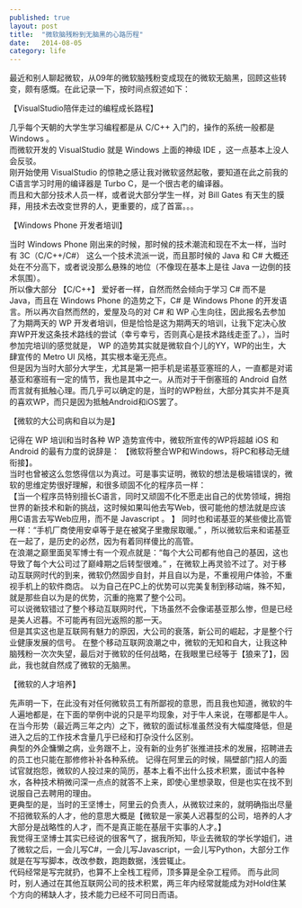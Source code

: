 ```yaml
---
published: true
layout: post
title:  "微软脑残粉到无脑黑的心路历程"
date:   2014-08-05
category: life
---
```


最近和别人聊起微软，从09年的微软脑残粉变成现在的微软无脑黑，回顾这些转变，颇有感慨。在此记录一下，按时间点叙述如下：

【VisualStudio陪伴走过的编程成长路程】

几乎每个天朝的大学生学习编程都是从 C/C++ 入门的，操作的系统一般都是 Windows 。  
而微软开发的 VisualStudio 就是 Windows 上面的神级 IDE ，这一点基本上没人会反驳。  
刚开始使用 VisualStudio 的惊艳之感让我对微软竖然起敬，要知道在此之前我的C语言学习时用的编译器是 Turbo C，是一个很古老的编译器。  
而且和大部分技术人员一样，或者说大部分学生一样，对 Bill Gates 有天生的膜拜，用技术去改变世界的人，更重要的，成了首富。。。  

【Windows Phone 开发者培训】

当时 Windows Phone 刚出来的时候，那时候的技术潮流和现在不太一样，当时有 3C（C/C++/C#） 这么一个技术流派一说，而且那时候的 Java 和 C# 大概还处在不分高下，或者说没那么悬殊的地位（不像现在基本上是往 Java 一边倒的技术氛围）。  
所以像大部分 【C/C++】 爱好者一样，自然而然会倾向于学习 C# 而不是 Java，而且在 Windows Phone 的造势之下，C# 是 Windows Phone 的开发语言。所以再次自然而然的，爱屋及乌的对 C# 和 WP 心生向往，因此报名去参加了为期两天的 WP 开发者培训，但是恰恰是这为期两天的培训，让我下定决心放弃WP开发这条技术路线的尝试（幸亏幸亏，否则真心是技术路线走歪了。），当时参加完培训的感觉就是， WP 的造势其实就是微软自个儿的YY，WP的出生，大肆宣传的 Metro UI 风格，其实根本毫无亮点。  
但是因为当时大部分大学生，尤其是第一把手机是诺基亚塞班的人，一直都是对诺基亚和塞班有一定的情节，我也是其中之一。从而对于干倒塞班的 Android 自然而言就有抵触心理。而几乎可以确定的是，当时的WP粉丝，大部分其实并不是真的喜欢WP，而只是因为抵触Android和iOS罢了。  

【微软的大公司病和自以为是】

记得在 WP 培训和当时各种 WP 造势宣传中，微软所宣传的WP将超越 iOS 和 Android 的最有力度的说辞是： 【微软将整合WP和Windows，将PC和移动无缝衔接】。  
当时也曾被这么忽悠得信以为真过。可是事实证明，微软的想法是极端错误的，微软的思维定势很好理解，和很多顽固不化的程序员一样：  
【当一个程序员特别擅长C语言，同时又顽固不化不愿走出自己的优势领域，拥抱世界的新技术和新的挑战，这时候如果叫他去写Web，很可能他的想法就是应该用C语言去写Web应用，而不是 Javascript 。  】
同时也和诺基亚的某些傻比高管一样：“手机厂商使用安卓等于是在被窝子里撒尿取暖。” ，所以微软后来和诺基亚在一起了，是历史的必然，因为有着同样傻比的高管。  
在浪潮之巅里面吴军博士有一个观点就是：“每个大公司都有他自己的基因，这也导致了每个大公司过了巅峰期之后转型很难。” ，在微软上再灵验不过了。对于移动互联网时代的到来，微软仍然固步自封，并且自以为是，不重视用户体验，不重视手机上的软件商店。 以为自己在PC上的优势可以完美复制到移动端，殊不知，就是那些自以为是的优势，沉重的拖累了整个公司。  
可以说微软错过了整个移动互联网时代，下场虽然不会像诺基亚那么惨，但是已经是美人迟暮。不可能再有回光返照的那一天。    
但是其实这也是互联网有魅力的原因，大公司的衰落，新公司的崛起，才是整个行业健康发展的信号。
在整个移动互联网浪潮之中，微软的无知和自大，让我这种脑残粉一次次失望，最后对于微软的任何战略，在我眼里已经等于【狼来了】，因此，我也就自然成了微软的无脑黑。

【微软的人才培养】

先声明一下，在此没有对任何微软员工有所鄙视的意思，而且我也知道，微软的牛人遍地都是，在下面的举例中说的只是平均现象，对于牛人来说，在哪都是牛人。
在当今形势（最近两三年之内）之下，微软的面试标准虽然没有大幅度降低，但是进入之后的工作技术含量几乎已经和打杂没什么区别。  
典型的外企慵懒之病，业务跟不上，没有新的业务扩张推进技术的发展，招聘进去的员工也只能在那修修补补各种系统。
记得在阿里云的时候，隔壁部门招人的面试官就抱怨，微软的人投过来的简历，基本上看不出什么技术积累，面试中各种水，各种技术稍微问深一点点的就答不上来，即使心里想录取，但是也实在找不到说服自己去聘用的理由。  
更典型的是，当时的王坚博士，阿里云的负责人，从微软过来的，就明确指出尽量不招微软系的人才，他的意思大概是【微软是一家美人迟暮型的公司，培养的人才大部分是战略性的人才，而不是真正能在基层干实事的人才。】   
我觉得王坚博士其实已经说的很客气了，据我所知，毕业去微软的学长学姐们，进了微软之后，一会儿写C#，一会儿写Javascript，一会儿写Python，大部分工作就是在写写脚本，改改参数，跑跑数据，浅尝辄止。  
代码经常是写完就扔，也算不上全栈工程师，顶多算是全杂工程师。  而与此同时，别人通过在其他互联网公司的技术积累，两三年内经常就能成为对Hold住某个方向的稀缺人才，技术能力已经不可同日而语。  


